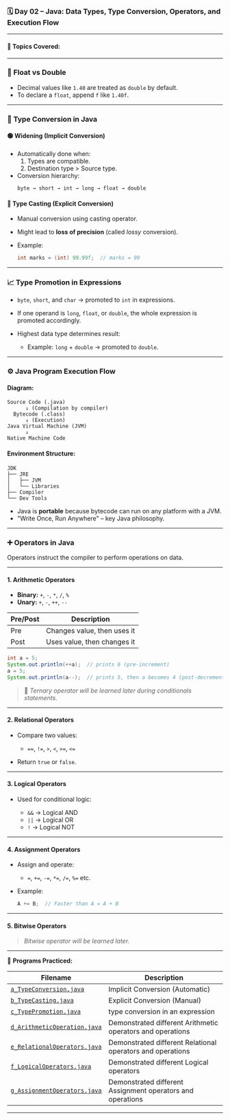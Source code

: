 ### 🗓️ Day 02 – Java: Data Types, Type Conversion, Operators, and Execution Flow

---

#### 📌 Topics Covered:

---

### **📐 Float vs Double**
- Decimal values like `1.40` are treated as `double` by default.
- To declare a `float`, append `f` like `1.40f`.

---

### **🔄 Type Conversion in Java**

#### 🟢 Widening (Implicit Conversion)
- Automatically done when:
  1. Types are compatible.
  2. Destination type > Source type.
- Conversion hierarchy:
  ```text
  byte → short → int → long → float → double
  ```

#### 🔴 Type Casting (Explicit Conversion)

* Manual conversion using casting operator.
* Might lead to **loss of precision** (called *lossy* conversion).
* Example:

  ```java
  int marks = (int) 99.99f;  // marks = 99
  ```

---

### **📈 Type Promotion in Expressions**

* `byte`, `short`, and `char` → promoted to `int` in expressions.
* If one operand is `long`, `float`, or `double`, the whole expression is promoted accordingly.
* Highest data type determines result:

  * Example: `long` + `double` → promoted to `double`.

---

### **⚙️ Java Program Execution Flow**

#### Diagram:

```text
Source Code (.java)
      ↓ (Compilation by compiler)
  Bytecode (.class)
      ↓ (Execution)
Java Virtual Machine (JVM)
      ↓
Native Machine Code
```

#### Environment Structure:

```text
JDK
├── JRE
│   ├── JVM
│   └── Libraries
├── Compiler
└── Dev Tools
```

* Java is **portable** because bytecode can run on any platform with a JVM.
* "Write Once, Run Anywhere" – key Java philosophy.

---

### **➕ Operators in Java**

Operators instruct the compiler to perform operations on data.

---

#### 1. **Arithmetic Operators**

* **Binary:** `+`, `-`, `*`, `/`, `%`
* **Unary:** `+`, `-`, `++`, `--`

| Pre/Post | Description                 |
| -------- | --------------------------- |
| Pre      | Changes value, then uses it |
| Post     | Uses value, then changes it |

```java
int a = 5;
System.out.println(++a);  // prints 6 (pre-increment)
a = 5;
System.out.println(a--);  // prints 5, then a becomes 4 (post-decrement)
```

> 📌 *Ternary operator will be learned later during conditionals statements.*

---

#### 2. **Relational Operators**

* Compare two values:

  * `==`, `!=`, `>`, `<`, `>=`, `<=`
* Return `true` or `false`.

---

#### 3. **Logical Operators**

* Used for conditional logic:

  * `&&` → Logical AND
  * `||` → Logical OR
  * `!` → Logical NOT

---

#### 4. **Assignment Operators**

* Assign and operate:

  * `=`, `+=`, `-=`, `*=`, `/=`, `%=` etc.
* Example:

  ```java
  A += B;  // Faster than A = A + B
  ```

---

#### 5. **Bitwise Operators**

> *Bitwise operator will be learned later.*

---

📁 **Programs Practiced:** 

| Filename | Description |
|----------|-------------|
| [`a_TypeConversion.java`](./a_TypeConversion.java) | Implicit Conversion (Automatic) |
| [`b_TypeCasting.java`](./b_TypeCasting.java) | Explicit Conversion (Manual) |
| [`c_TypePromotion.java`](./c_TypePromotion.java) | type conversion in an expression |
| [`d_ArithmeticOperation.java`](./d_ArithmeticOperations.java) | Demonstrated different Arithmetic operators and operations |
| [`e_RelationalOperators.java`](./e_RelationalOperators.java) | Demonstrated different Relational operators and operations |
| [`f_LogicalOperators.java`](./f_LogicalOperators.java) | Demonstrated different Logical operators |
| [`g_AssignmentOperators.java`](./g_AssignmentOperators.java) | Demonstrated different Assignment operators and operations |

---